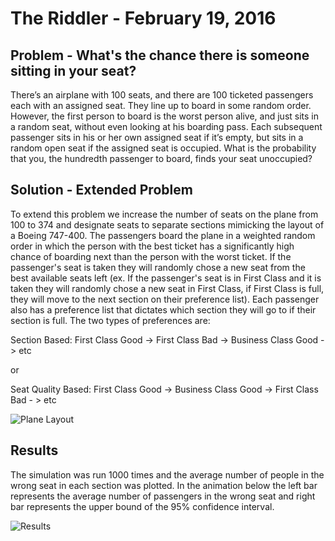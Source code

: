 # The Riddler - February 19, 2016
## Problem - What's the chance there is someone sitting in your seat?
There’s an airplane with 100 seats, and there are 100 ticketed passengers each with an assigned seat. They line up to
board in some random order. However, the first person to board is the worst person alive, and just sits in a random
seat, without even looking at his boarding pass. Each subsequent passenger sits in his or her own assigned seat if it’s
empty, but sits in a random open seat if the assigned seat is occupied. What is the probability that you, the hundredth
passenger to board, finds your seat unoccupied?

## Solution - Extended Problem
To extend this problem we increase the number of seats on the plane from 100 to 374 and designate seats to separate
sections mimicking the layout of a Boeing 747-400.
The passengers board the plane in a weighted random order in which the person with the best ticket has a significantly
high chance of boarding next than the person with the worst ticket. If the passenger's seat is taken they will
randomly chose a new seat from the best available seats left (ex. If the passenger's seat is in First Class and it is
taken they will randomly chose a new seat in First Class, if First Class is full, they will move to the next section on
their preference list). Each passenger also has a preference list that dictates which section they will go to if their
section is full.
The two types of preferences are:

Section Based: First Class Good -> First Class Bad -> Business Class Good -> etc

or

Seat Quality Based: First Class Good -> Business Class Good  -> First Class Bad - > etc


![Plane Layout](https://github.com/rd11490/The-Riddler-Traffic/blob/master/Feb_19_16/Plane_Image.jpg)


## Results
The simulation was run 1000 times and the average number of people in the wrong seat in each section was plotted. In the
animation below the left bar represents the average number of passengers in the wrong seat and right bar represents the
upper bound of the 95% confidence interval.


![Results](https://github.com/rd11490/The-Riddler/blob/master/Feb_19_16/result.gif)